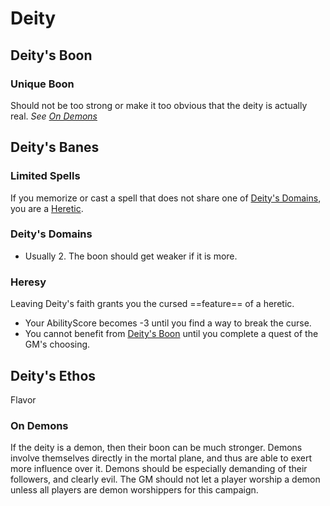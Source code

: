 # Deity

## Deity's Boon

### Unique Boon

Should not be too strong or make it too obvious that the deity is actually real.
*See [On Demons](Deity%20Template.md#On%20Demons)*

## Deity's Banes

### Limited Spells

If you memorize or cast a spell that does not share one of [Deity's Domains](#Deity's%20Domains), you are a [Heretic](#Heresy).

### Deity's Domains

- Usually 2. The boon should get weaker if it is more.

### Heresy

Leaving Deity's faith grants you the cursed ==feature== of a heretic.

- Your AbilityScore becomes -3 until you find a way to break the curse.
- You cannot benefit from [Deity's Boon](#Deity's%20Boon) until you complete a quest of the GM's choosing.

## Deity's Ethos

Flavor

### On Demons

If the deity is a demon, then their boon can be much stronger. Demons involve themselves directly in the mortal plane, and thus are able to exert more influence over it. Demons should be especially demanding of their followers, and clearly evil. The GM should not let a player worship a demon unless all players are demon worshippers for this campaign.
